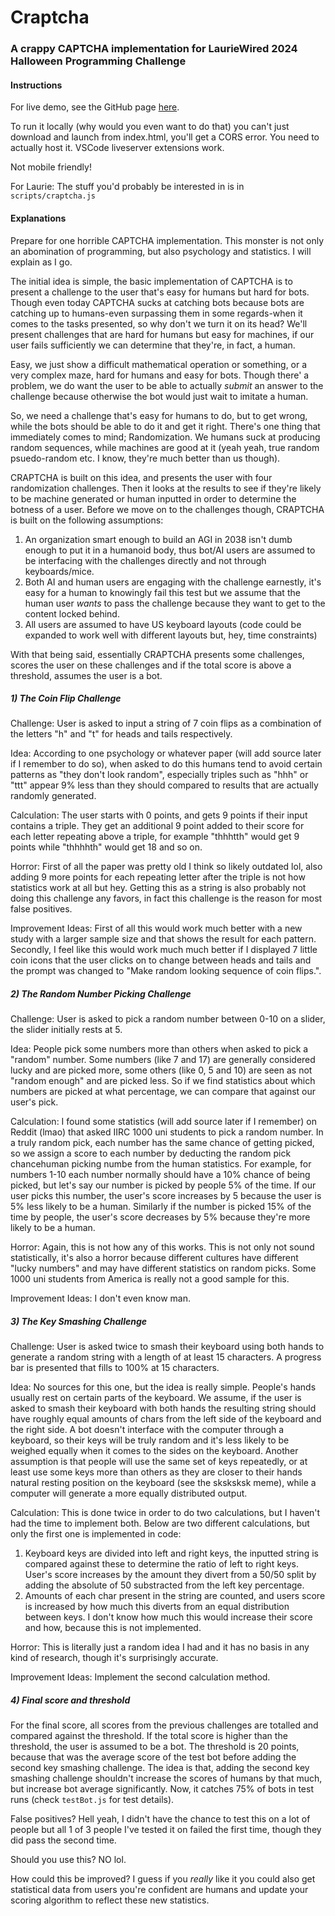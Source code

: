 # Craptcha

### A crappy CAPTCHA implementation for LaurieWired 2024 Halloween Programming Challenge

#### Instructions

For live demo, see the GitHub page [here](https://firatusta.github.io/Craptcha/).

To run it locally (why would you even want to do that) you can't just download and launch from index.html, you'll get a CORS error. You need to actually host it. VSCode liveserver extensions work.

Not mobile friendly!

For Laurie: The stuff you'd probably be interested in is in `scripts/craptcha.js`

#### Explanations

Prepare for one horrible CAPTCHA implementation. This monster is not only an abomination of programming, but also psychology and statistics. I will explain as I go.

The initial idea is simple, the basic implementation of CAPTCHA is to present a challenge to the user that's easy for humans but hard for bots. Though even today CAPTCHA sucks at catching bots because bots are catching up to humans-even surpassing them in some regards-when it comes to the tasks presented, so why don't we turn it on its head? We'll present challenges that are hard for humans but easy for machines, if our user fails sufficiently we can determine that they're, in fact, a human.

Easy, we just show a difficult mathematical operation or something, or a very complex maze, hard for humans and easy for bots. Though there' a problem, we do want the user to be able to actually *submit* an answer to the challenge because otherwise the bot would just wait to imitate a human.

So, we need a challenge that's easy for humans to do, but to get wrong, while the bots should be able to do it and get it right. There's one thing that immediately comes to mind; Randomization. We humans suck at producing random sequences, while machines are good at it (yeah yeah, true random psuedo-random etc. I know, they're much better than us though).

CRAPTCHA is built on this idea, and presents the user with four randomization challenges. Then it looks at the results to see if they're likely to be machine generated or human inputted in order to determine the botness of a user. Before we move on to the challenges though, CRAPTCHA is built on the following assumptions:

1. An organization smart enough to build an AGI in 2038 isn't dumb enough to put it in a humanoid body, thus bot/AI users are assumed to be interfacing with the challenges directly and not through keyboards/mice.
2. Both AI and human users are engaging with the challenge earnestly, it's easy for a human to knowingly fail this test but we assume that the human user *wants* to pass the challenge because they want to get to the content locked behind.
3. All users are assumed to have US keyboard layouts (code could be expanded to work well with different layouts but, hey, time constraints)

With that being said, essentially CRAPTCHA presents some challenges, scores the user on these challenges and if the total score is above a threshold, assumes the user is a bot.

##### 1) The Coin Flip Challenge

Challenge: User is asked to input a string of 7 coin flips as a combination of the letters "h" and "t" for heads and tails respectively.

Idea: According to one psychology or whatever paper (will add source later if I remember to do so), when asked to do this humans tend to avoid certain patterns as "they don't look random", especially triples such as "hhh" or "ttt" appear 9% less than they should compared to results that are actually randomly generated.

Calculation: The user starts with 0 points, and gets 9 points if their input contains a triple. They get an additional 9 point added to their score for each letter repeating above a triple, for example "thhhtth" would get 9 points while "thhhhth" would get 18 and so on.

Horror: First of all the paper was pretty old I think so likely outdated lol, also adding 9 more points for each repeating letter after the triple is not how statistics work at all but hey. Getting this as a string is also probably not doing this challenge any favors, in fact this challenge is the reason for most false positives.

Improvement Ideas: First of all this would work much better with a new study with a larger sample size and that shows the result for each pattern. Secondly, I feel like this would work much much better if I displayed 7 little coin icons that the user clicks on to change between heads and tails and the prompt was changed to "Make random looking sequence of coin flips.".

##### 2) The Random Number Picking Challenge

Challenge: User is asked to pick a random number between 0-10 on a slider, the slider initially rests at 5.

Idea: People pick some numbers more than others when asked to pick a "random" number. Some numbers (like 7 and 17) are generally considered lucky and are picked more, some others (like 0, 5 and 10) are seen as not "random enough" and are picked less. So if we find statistics about which numbers are picked at what percentage, we can compare that against our user's pick.

Calculation: I found some statistics (will add source later if I remember) on Reddit (lmao) that asked IIRC 1000 uni students to pick a random number. In a truly random pick, each number has the same chance of getting picked, so we assign a score to each number by deducting the random pick chancehuman picking numbe from the human statistics. For example, for numbers 1-10 each number normally should have a 10% chance of being picked, but let's say our number is picked by people 5% of the time. If our user picks this number, the user's score increases by 5 because the user is 5% less likely to be a human. Similarly if the number is picked 15% of the time by people, the user's score decreases by 5% because they're more likely to be a human.

Horror: Again, this is not how any of this works. This is not only not sound statistically, it's also a horror because different cultures have different "lucky numbers" and may have different statistics on random picks. Some 1000 uni students from America is really not a good sample for this.

Improvement Ideas: I don't even know man.

##### 3) The Key Smashing Challenge

Challenge: User is asked twice to smash their keyboard using both hands to generate a random string with a length of at least 15 characters. A progress bar is presented that fills to 100% at 15 characters.

Idea: No sources for this one, but the idea is really simple. People's hands usually rest on certain parts of the keyboard. We assume, if the user is asked to smash their keyboard with both hands the resulting string should have roughly equal amounts of chars from the left side of the keyboard and the right side. A bot doesn't interface with the computer through a keyboard, so their keys will be truly random and it's less likely to be weighed equally when it comes to the sides on the keyboard. Another assumption is that people will use the same set of keys repeatedly, or at least use some keys more than others as they are closer to their hands natural resting position on the keyboard (see the sksksksk meme), while a computer will generate a more equally distributed output.

Calculation: This is done twice in order to do two calculations, but I haven't had the time to implement both. Below are two different calculations, but only the first one is implemented in code:

1. Keyboard keys are divided into left and right keys, the inputted string is compared against these to determine the ratio of left to right keys. User's score increases by the amount they divert from a 50/50 split by adding the absolute of 50 substracted from the left key percentage.
2. Amounts of each char present in the string are counted, and users score is increased by how much this diverts from an equal distribution between keys. I don't know how much this would increase their score and how, because this is not implemented.

Horror: This is literally just a random idea I had and it has no basis in any kind of research, though it's surprisingly accurate.

Improvement Ideas: Implement the second calculation method.

##### 4) Final score and threshold

For the final score, all scores from the previous challenges are totalled and compared against the threshold. If the total score is higher than the threshold, the user is assumed to be a bot. The threshold is 20 points, because that was the average score of the test bot before adding the second key smashing challenge. The idea is that, adding the second key smashing challenge shouldn't increase the scores of humans by that much, but increase bot average significantly. Now, it catches 75% of bots in test runs (check `testBot.js` for test details).

False positives? Hell yeah, I didn't have the chance to test this on a lot of people but all 1 of 3 people I've tested it on failed the first time, though they did pass the second time.

Should you use this? NO lol.

How could this be improved? I guess if you *really* like it you could also get statistical data from users you're confident are humans and update your scoring algorithm to reflect these new statistics.
